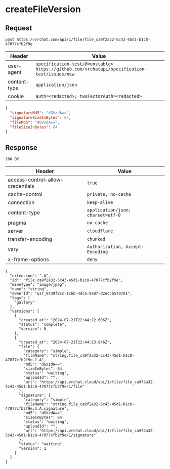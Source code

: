 # createFileVersion

## Request
`post https://vrchat.com/api/1/file/file_ca9f2a32-5c43-45d1-b1c8-47077cfb2f9e`

| Header | Value |
| ------ | ----- |
| user-agent | `specification-test/@<unstable> https://github.com/vrchatapi/specification-test/issues/new` |
| content-type | `application/json` |
| cookie | `auth=<redacted>; twoFactorAuth=<redacted>` |

```json
{
  "signatureMd5": "dGVzdA==",
  "signatureSizeInBytes": 64,
  "fileMd5": "dGVzdA==",
  "fileSizeInBytes": 64
}
```


## Response
`200 OK`

| Header | Value |
| ------ | ----- |
| access-control-allow-credentials | `true` |
| cache-control | `private, no-cache` |
| connection | `keep-alive` |
| content-type | `application/json; charset=utf-8` |
| pragma | `no-cache` |
| server | `cloudflare` |
| transfer-encoding | `chunked` |
| vary | `Authorization, Accept-Encoding` |
| x-frame-options | `deny` |

```jsonc
{
  "extension": ".A",
  "id": "file_ca9f2a32-5c43-45d1-b1c8-47077cfb2f9e",
  "mimeType": "image/jpeg",
  "name": "string",
  "ownerId": "usr_9439f8cc-1c6b-4dca-9a07-d2eccb570701",
  "tags": [
    "gallery"
  ],
  "versions": [
    {
      "created_at": "2024-07-21T22:44:22.606Z",
      "status": "complete",
      "version": 0
    },
    {
      "created_at": "2024-07-21T22:44:23.846Z",
      "file": {
        "category": "simple",
        "fileName": "string.file_ca9f2a32-5c43-45d1-b1c8-47077cfb2f9e.1.A",
        "md5": "dGVzdA==",
        "sizeInBytes": 64,
        "status": "waiting",
        "uploadId": "",
        "url": "https://api.vrchat.cloud/api/1/file/file_ca9f2a32-5c43-45d1-b1c8-47077cfb2f9e/1/file"
      },
      "signature": {
        "category": "simple",
        "fileName": "string.file_ca9f2a32-5c43-45d1-b1c8-47077cfb2f9e.1.A.signature",
        "md5": "dGVzdA==",
        "sizeInBytes": 64,
        "status": "waiting",
        "uploadId": "",
        "url": "https://api.vrchat.cloud/api/1/file/file_ca9f2a32-5c43-45d1-b1c8-47077cfb2f9e/1/signature"
      },
      "status": "waiting",
      "version": 1
    }
  ]
}
```
